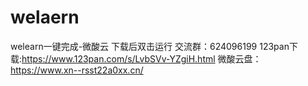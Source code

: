 # welaern
welearn一键完成-微酸云
下载后双击运行
交流群：624096199
123pan下载:https://www.123pan.com/s/LvbSVv-YZgiH.html
微酸云盘：https://www.xn--rsst22a0xx.cn/
